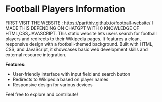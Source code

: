 # Football Players Information
FIRST VISIT THE WEBSITE : https://partthiv.github.io/football-website/
I MADE THIS DEPENDING ON CHATGPT WITH 0 KNOWLEDGE OF HTML,CSS,JAVASCRIPT.
This static website lets users search for football players and redirects to their Wikipedia pages. It features a clean, responsive design with a football-themed background. Built with HTML, CSS, and JavaScript, it showcases basic web development skills and external resource integration.

**Features:**
- User-friendly interface with input field and search button
- Redirects to Wikipedia based on player names
- Responsive design for various devices

Feel free to explore and contribute!
